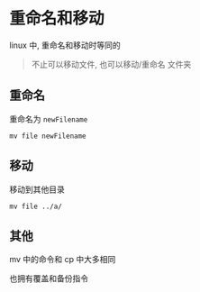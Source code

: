 # 重命名和移动

linux 中, 重命名和移动时等同的

> 不止可以移动文件, 也可以移动/重命名 文件夹

## 重命名

重命名为 `newFilename`
```
mv file newFilename
```

## 移动

移动到其他目录
```
mv file ../a/
```


## 其他

mv 中的命令和 cp 中大多相同

也拥有覆盖和备份指令



